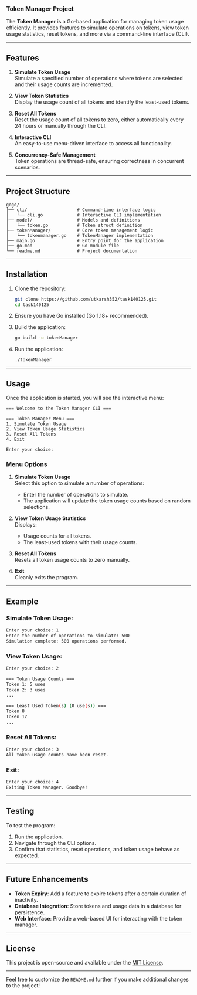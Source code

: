 ### Token Manager Project

The **Token Manager** is a Go-based application for managing token usage efficiently. It provides features to simulate operations on tokens, view token usage statistics, reset tokens, and more via a command-line interface (CLI).

---

## Features

1. **Simulate Token Usage**  
   Simulate a specified number of operations where tokens are selected and their usage counts are incremented.
   
2. **View Token Statistics**  
   Display the usage count of all tokens and identify the least-used tokens.

3. **Reset All Tokens**  
   Reset the usage count of all tokens to zero, either automatically every 24 hours or manually through the CLI.

4. **Interactive CLI**  
   An easy-to-use menu-driven interface to access all functionality.

5. **Concurrency-Safe Management**  
   Token operations are thread-safe, ensuring correctness in concurrent scenarios.

---

## Project Structure

```
gogo/
├── cli/                   # Command-line interface logic
│   └── cli.go             # Interactive CLI implementation
├── model/                 # Models and definitions
│   └── token.go           # Token struct definition
├── tokenManager/          # Core token management logic
│   └── tokenmanager.go    # TokenManager implementation
├── main.go                # Entry point for the application
├── go.mod                 # Go module file
└── readme.md              # Project documentation
```

---

## Installation

1. Clone the repository:
   ```sh
   git clone https://github.com/utkarsh352/task140125.git
   cd task140125
   ```

2. Ensure you have Go installed (Go 1.18+ recommended).  

3. Build the application:
   ```sh
   go build -o tokenManager
   ```

4. Run the application:
   ```sh
   ./tokenManager
   ```

---

## Usage

Once the application is started, you will see the interactive menu:

```
=== Welcome to the Token Manager CLI ===

=== Token Manager Menu ===
1. Simulate Token Usage
2. View Token Usage Statistics
3. Reset All Tokens
4. Exit

Enter your choice:
```

### Menu Options

1. **Simulate Token Usage**  
   Select this option to simulate a number of operations:
   - Enter the number of operations to simulate.
   - The application will update the token usage counts based on random selections.

2. **View Token Usage Statistics**  
   Displays:
   - Usage counts for all tokens.
   - The least-used tokens with their usage counts.

3. **Reset All Tokens**  
   Resets all token usage counts to zero manually.

4. **Exit**  
   Cleanly exits the program.

---

## Example

### Simulate Token Usage:
```sh
Enter your choice: 1
Enter the number of operations to simulate: 500
Simulation complete: 500 operations performed.
```

### View Token Usage:
```sh
Enter your choice: 2

=== Token Usage Counts ===
Token 1: 5 uses
Token 2: 3 uses
...

=== Least Used Token(s) (0 use(s)) ===
Token 8
Token 12
...
```

### Reset All Tokens:
```sh
Enter your choice: 3
All token usage counts have been reset.
```

### Exit:
```sh
Enter your choice: 4
Exiting Token Manager. Goodbye!
```

---

## Testing

To test the program:

1. Run the application.
2. Navigate through the CLI options.
3. Confirm that statistics, reset operations, and token usage behave as expected.

---

## Future Enhancements

- **Token Expiry**: Add a feature to expire tokens after a certain duration of inactivity.
- **Database Integration**: Store tokens and usage data in a database for persistence.
- **Web Interface**: Provide a web-based UI for interacting with the token manager.

---

## License

This project is open-source and available under the [MIT License](LICENSE).  

---

Feel free to customize the `README.md` further if you make additional changes to the project!
